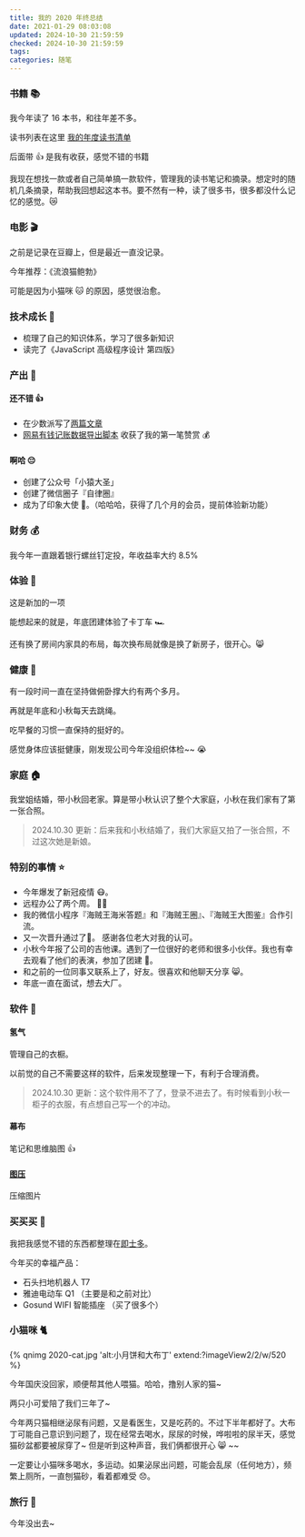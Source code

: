 ```yaml
---
title: 我的 2020 年终总结
date: 2021-01-29 08:03:08
updated: 2024-10-30 21:59:59
checked: 2024-10-30 21:59:59
tags:
categories: 随笔
---
```


### 书籍 📚
我今年读了 16 本书，和往年差不多。

读书列表在这里 [我的年度读书清单](https://hufangyun.com/2016/booklist-my/)

后面带 👍 是我有收获，感觉不错的书籍

我现在想找一款或者自己简单搞一款软件，管理我的读书笔记和摘录。想定时的随机几条摘录，帮助我回想起这本书。要不然有一种，读了很多书，很多都没什么记忆的感觉。😿

### 电影 🎬
之前是记录在豆瓣上，但是最近一直没记录。

今年推荐：《流浪猫鲍勃》

可能是因为小猫咪 🐱 的原因，感觉很治愈。

### 技术成长 🚀
* 梳理了自己的知识体系，学习了很多新知识
* 读完了《JavaScript 高级程序设计 第四版》

### 产出 🍎
#### 还不错 👍
* 在少数派写了[两篇文章](https://sspai.com/u/gzsh2iyp/posts)
* [网易有钱记账数据导出脚本](https://www.yuque.com/docs/share/b75e5589-c399-4f0a-a29d-01d678e86f69) 收获了我的第一笔赞赏 💰

#### 啊哈 😔
* 创建了公众号「小猿大圣」
* 创建了微信圈子『自律圈』
* 成为了印象大使 🐘。（哈哈哈，获得了几个月的会员，提前体验新功能）

### 财务 💰
我今年一直跟着银行螺丝钉定投，年收益率大约 8.5%

### 体验 🤩
这是新加的一项

能想起来的就是，年底团建体验了卡丁车 🏎

还有换了房间内家具的布局，每次换布局就像是换了新房子，很开心。😸

### 健康 🏃

有一段时间一直在坚持做俯卧撑大约有两个多月。

再就是年底和小秋每天去跳绳。

吃早餐的习惯一直保持的挺好的。

感觉身体应该挺健康，刚发现公司今年没组织体检~~ 😭

### 家庭 🏠
我堂姐结婚，带小秋回老家。算是带小秋认识了整个大家庭，小秋在我们家有了第一张合照。

> 2024.10.30 更新：后来我和小秋结婚了，我们大家庭又拍了一张合照，不过这次她是新娘。

### 特别的事情 ⭐️
* 今年爆发了新冠疫情 😷。
* 远程办公了两个周。 👨‍💻 ‍
* 我的微信小程序『海贼王海米答题』和『海贼王圈』、『海贼王大图鉴』合作引流。
* 又一次晋升通过了🚀。 感谢各位老大对我的认可。
* 小秋今年报了公司的吉他课。遇到了一位很好的老师和很多小伙伴。我也有幸去观看了他们的表演，参加了团建 🎸。
* 和之前的一位同事又联系上了，好友。很喜欢和他聊天分享 😸。
* 年底一直在面试，想去大厂。

### 软件 💾

#### 氢气
管理自己的衣橱。

以前觉的自己不需要这样的软件，后来发现整理一下，有利于合理消费。

> 2024.10.30 更新：这个软件用不了了，登录不进去了。有时候看到小秋一柜子的衣服，有点想自己写一个的冲动。

#### 幕布
笔记和思维脑图 👍

#### [图压](https://tuya.xinxiao.tech/)
压缩图片

### 买买买 🛒

我把我感觉不错的东西都整理在[即士多](https://m.jstore.site/store/5ebf816cfbcd910018986da1)。

今年买的幸福产品：
* 石头扫地机器人 T7
* 雅迪电动车 Q1 （主要是和之前对比）
* Gosund WIFI 智能插座 （买了很多个）

### 小猫咪 🐈

{% qnimg 2020-cat.jpg 'alt:小月饼和大布丁' extend:?imageView2/2/w/520 %}

今年国庆没回家，顺便帮其他人喂猫。哈哈，撸别人家的猫~

两只小可爱陪了我们三年了~

今年两只猫相继泌尿有问题，又是看医生，又是吃药的。不过下半年都好了。大布丁可能自己意识到问题了，现在经常去喝水，尿尿的时候，哗啦啦的尿半天，感觉猫砂盆都要被尿穿了~ 但是听到这种声音，我们俩都很开心 😸 ~~

一定要让小猫咪多喝水，多运动。如果泌尿出问题，可能会乱尿（任何地方），频繁上厕所，一直刨猫砂，看着都难受 😞。

### 旅行 🌊
今年没出去~










